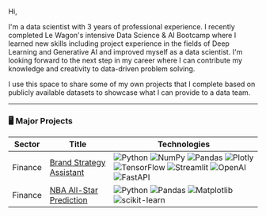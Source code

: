 Hi,

I'm a data scientist with 3 years of professional experience. I recently completed Le Wagon's intensive Data Science & AI Bootcamp where I learned new skills including project experience in the fields of Deep Learning and Generative AI and improved myself as a data scientist. I'm looking forward to the next step in my career where I can contribute my knowledge and creativity to data-driven problem solving.

I use this space to share some of my own projects that I complete based on publicly available datasets to showcase what I can provide to a data team.

---

### 🖥️ Major Projects
<!-- table -->
<!-- https://github.com/simple-icons/simple-icons/blob/develop/slugs.md -->
| Sector  | Title                                    | Technologies                                                                       |
|---------|------------------------------------------|------------------------------------------------------------------------------------|
| Finance | [Brand Strategy Assistant](https://github.com/ibraeksi/Finance/tree/main/brand_strategy_assistant) | ![Python](https://img.shields.io/badge/-Python-black?style=flat-square&logo=python) ![NumPy](https://img.shields.io/badge/-NumPy-black?style=flat-square&logo=numpy) ![Pandas](https://img.shields.io/badge/-Pandas-black?style=flat-square&logo=pandas) ![Plotly](https://img.shields.io/badge/-Plotly-black?style=flat-square&logo=plotly) ![TensorFlow](https://img.shields.io/badge/-TensorFlow-black?style=flat-square&logo=tensorflow) ![Streamlit](https://img.shields.io/badge/-Streamlit-black?style=flat-square&logo=streamlit) ![OpenAI](https://img.shields.io/badge/-OpenAI-black?style=flat-square&logo=openai) ![FastAPI](https://img.shields.io/badge/-FastAPI-black?style=flat-square&logo=fastapi)
| Finance | [NBA All-Star Prediction](https://github.com/ibraeksi/Sports/tree/main/allstar-prediction) | ![Python](https://img.shields.io/badge/-Python-black?style=flat-square&logo=python) ![Pandas](https://img.shields.io/badge/-Pandas-black?style=flat-square&logo=pandas) ![Matplotlib](https://img.shields.io/badge/-Matplotlib-black?style=flat-square&logo=matplotlib) ![scikit-learn](https://img.shields.io/badge/-scikit%20learn-black?style=flat-square&logo=scikitlearn) |

